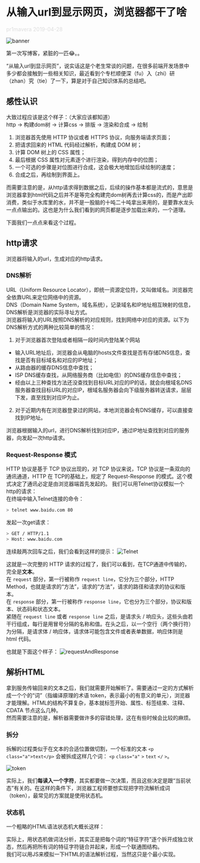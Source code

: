 # 从输入url到显示网页，浏览器都干了啥

<font color=#ddd>pr1mavera 2019-04-28</font>

![banner](/img/urlToPage/banner.jpg)

第一次写博客，紧脏的一匹😂。。

“从输入url到显示网页”，说实话这是个老生常谈的问题，在很多前端开发场景中多少都会接触到一些相关知识，最近看到个专栏顺便深（fu）入（zhi）研（zhan）究（tie）了一下，算是对于自己知识体系的总结吧。

## 感性认识
大致过程应该是这个样子：（大家应该都知道）  
http -> 构建dom树 -> 计算css -> 排版 -> 渲染和合成 -> 绘制
1. 浏览器首先使用 HTTP 协议或者 HTTPS 协议，向服务端请求页面；
2. 把请求回来的 HTML 代码经过解析，构建成 DOM 树；
3. 计算 DOM 树上的 CSS 属性；
4. 最后根据 CSS 属性对元素逐个进行渲染，得到内存中的位图；
5. 一个可选的步骤是对位图进行合成，这会极大地增加后续绘制的速度；
6. 合成之后，再绘制到界面上。

而需要注意的是，从http请求得到数据之后，后续的操作基本都是流式的，意思是浏览器拿到html代码之后并不是等完全构建完dom树再去计算css的，而是产出即消费，类似于水库里的水，并不是一股脑的十吨二十吨拿出来用的，是要靠水龙头一点点输出的。这也是为什么我们看到的网页都是逐步加载出来的，一个道理。

下面我们一点点来看这个过程。

## http请求
浏览器将输入的url，生成对应的http请求。

### DNS解析
URL（Uniform Resource Locator），即统一资源定位符，又叫做域名。浏览器完全依靠URL来定位网络中的资源。  
DNS（Domain Name System，域名系统），记录域名和IP地址相互映射的信息，DNS解析是浏览器的实际寻址方式。  
浏览器将输入的URL按照DNS解析的对应规则，找到网络中对应的资源。以下为DNS解析方式的两种比较简单的情况：  
1. 对于浏览器首次登陆或者相隔一段时间内登陆某个网站
* 输入URL地址后，浏览器会从电脑的hosts文件查找是否有存储DNS信息，查找是否有目标域名和对应的IP地址；
* 从路由器的缓存DNS信息中查找；
* ISP DNS缓存查找，从网络服务商（比如电信）的DNS缓存信息中查找；
* 经由以上三种查找方法还没查找到目标URL对应的IP的话，就会向根域名DNS服务器查找目标URL的对应IP，根域名服务器会向下级服务器转送请求，层层下发，直至找到对应IP为止。
2. 对于近期内有在浏览器登录过的网站，本地浏览器会有DNS缓存，可以直接查找到IP地址。

浏览器根据输入的url，进行DNS解析找到对应IP，通过IP地址查找到对应的服务器，向发起一次http请求。

### Request-Response 模式
HTTP 协议是基于 TCP 协议出现的，对 TCP 协议来说，TCP 协议是一条双向的通讯通道，HTTP 在 TCP的基础上，规定了 Request-Response 的模式。这个模式决定了通讯必定是由浏览器端首先发起的。
我们可以用Telnet协议模拟一个http的请求：  
在终端中输入Telnet连接的命令：
```sh
> telnet www.baidu.com 80
```
发起一次get请求：
```sh
> GET / HTTP/1.1
> Host: www.baidu.com
```
连续敲两次回车之后，我们会看到这样的提示：
![Telnet](/img/urlToPage/telnet.jpeg)

这就是一次完整的 HTTP 请求的过程了，我们可以看到，在TCP通道中传输的，完全是**文本**。  
在 `request` 部分，第一行被称作 `request line`，它分为三个部分，HTTP Method，也就是请求的“方法”，请求的“方法”，请求的路径和请求的协议和版本。  
在 `response` 部分，第一行被称作 `response line`，它也分为三个部分，协议和版本、状态码和状态文本。  
紧随在 `request line` 或者 `response line` 之后，是请求头 / 响应头，这些头由若干行组成，每行是用冒号分隔的名称和值。在头之后，以一个空行（两个换行符）为分隔，是请求体 / 响应体，请求体可能包含文件或者表单数据，响应体则是 html 代码。

也就是下面这个样子：
![requestAndResponse](/img/urlToPage/requestAndResponse.jpg)

<!-- ### HTTP Method
先说一下 `request line` 里面的方法部分，这里的方法跟我们编程中的方法意义类似，表示我们此次 HTTP 请求希望执行的操作类型。
* GET
* POST
* HEAD
* PUT
* DELETE
* CONNECT
* OPTIONS
* TRACE

浏览器通过地址栏访问页面都是 GET 方法。表单提交产生 POST 方法。  
HEAD 则是跟 GET 类似，只返回请求头，多数由 JavaScript 发起。  
PUT 和 DELETE 分别表示添加资源和删除资源，但是实际上这只是语义上的一种约定，并没有强约束。  
CONNECT 现在多用于 HTTPS 和 WebSocket。  
OPTIONS 和 TRACE 一般用于调试，多数线上服务都不支持。 -->

## 解析HTML
拿到服务传输回来的文本之后，我们就需要开始解析了。需要通过一定的方式解析成一个个的“词”（指编译原理的术语 token，表示最小的有意义的单元），浏览器才能理解。HTML的结构不算复杂，基本就标签开始、属性、标签结束、注释、CDATA 节点这么几种。  
然而需要注意的是，解析器需要做许多的容错处理，这在有些时候会比较的麻烦。

### 拆分
拆解的过程类似于在文本的合适位置做切割，一个标准的文本 `<p class="a">text</p>` 会被拆成这样几个词： `<p` `class="a"` `>` `text` `</` `>`。

![token](/img/urlToPage/token.png)

实际上，我们**每读入一个字符**，其实都要做一次决策，而且这些决定是跟“当前状态”有关的。在这样的条件下，浏览器工程师要想实现把字符流解析成词（token），最常见的方案就是使用状态机。

### 状态机
一个粗略的HTML语法状态机大概长这样：

实际上，用状态机做词法分析，其实正是把每个词的“特征字符”逐个拆开成独立状态，然后再把所有词的特征字符链合并起来，形成一个联通图结构。  
我们可以用JS来模拟一下HTML的语法解析过程，当然这只是个最小实现。

